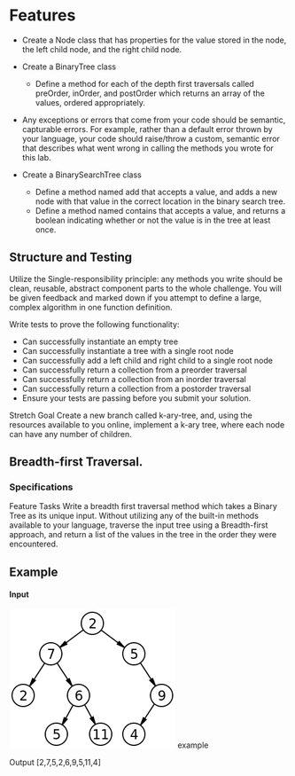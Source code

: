 # Features
+ Create a Node class that has properties for the value stored in the node, the left child node, and the right child node.
+ Create a BinaryTree class
  + Define a method for each of the depth first traversals called preOrder, inOrder, and postOrder which returns an array of the values, ordered appropriately.
+ Any exceptions or errors that come from your code should be semantic, capturable errors. For example, rather than a default error thrown by your language, your code should raise/throw a custom, semantic error that describes what went wrong in calling the methods you wrote for this lab.

+ Create a BinarySearchTree class
  + Define a method named add that accepts a value, and adds a new node with that value in the correct location in the binary search tree.
  + Define a method named contains that accepts a value, and returns a boolean indicating whether or not the value is in the tree at least once.
## Structure and Testing
Utilize the Single-responsibility principle: any methods you write should be clean, reusable, abstract component parts to the whole challenge. You will be given feedback and marked down if you attempt to define a large, complex algorithm in one function definition.

Write tests to prove the following functionality:

+ Can successfully instantiate an empty tree
+ Can successfully instantiate a tree with a single root node
+ Can successfully add a left child and right child to a single root node
+ Can successfully return a collection from a preorder traversal
+ Can successfully return a collection from an inorder traversal
+ Can successfully return a collection from a postorder traversal
+ Ensure your tests are passing before you submit your solution.

Stretch Goal
Create a new branch called k-ary-tree, and, using the resources available to you online, implement a k-ary tree, where each node can have any number of children.

## Breadth-first Traversal.
### Specifications
Feature Tasks
Write a breadth first traversal method which takes a Binary Tree as its unique input. Without utilizing any of the built-in methods available to your language, traverse the input tree using a Breadth-first approach, and return a list of the values in the tree in the order they were encountered.
## Example
#### Input
![Example Tree](../../Assets/binary-tree.png)
example

Output
[2,7,5,2,6,9,5,11,4]